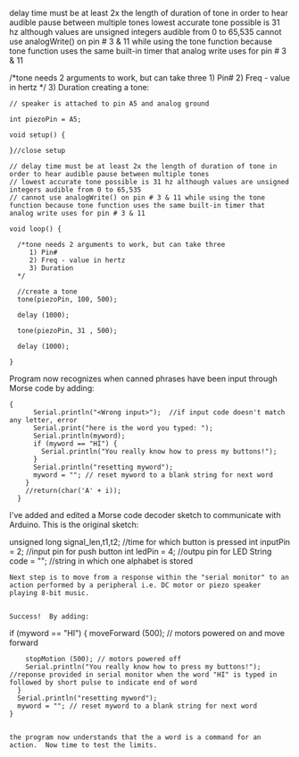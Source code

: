 
delay time must be at least 2x the length of duration of tone in order to hear audible pause between multiple tones
lowest accurate tone possible is 31 hz although values are unsigned integers audible from 0 to 65,535
cannot use analogWrite() on pin # 3 & 11 while using the tone function because tone function uses the same built-in timer that analog write uses for pin # 3 & 11

 /*tone needs 2 arguments to work, but can take three
     1) Pin#
     2) Freq - value in hertz
  */ 3) Duration
creating a tone:

```// simple piezo speaker tone
// speaker is attached to pin A5 and analog ground

int piezoPin = A5;

void setup() {

}//close setup

// delay time must be at least 2x the length of duration of tone in order to hear audible pause between multiple tones
// lowest accurate tone possible is 31 hz although values are unsigned integers audible from 0 to 65,535
// cannot use analogWrite() on pin # 3 & 11 while using the tone function because tone function uses the same built-in timer that analog write uses for pin # 3 & 11

void loop() {

  /*tone needs 2 arguments to work, but can take three
     1) Pin#
     2) Freq - value in hertz
     3) Duration
  */

  //create a tone
  tone(piezoPin, 100, 500);

  delay (1000);

  tone(piezoPin, 31 , 500);

  delay (1000);

}
````

Program now recognizes when canned phrases have been input through Morse code by adding:

```
{
      Serial.println("<Wrong input>");  //if input code doesn't match any letter, error
      Serial.print("here is the word you typed: ");
      Serial.println(myword);
      if (myword == "HI") {
        Serial.println("You really know how to press my buttons!");
      }
      Serial.println("resetting myword");
      myword = ""; // reset myword to a blank string for next word
    }
    //return(char('A' + i));
  }
  ```
  
  I've added and edited a Morse code decoder sketch to communicate with Arduino.  This is the original sketch:
  
unsigned long signal_len,t1,t2;   //time for which button is pressed
int inputPin = 2;                 //input pin for push button
int ledPin = 4;                   //outpu pin for LED
String code = "";                 //string in which one alphabet is stored
  
  ```
  Next step is to move from a response within the "serial monitor" to an action performed by a peripheral i.e. DC motor or piezo speaker playing 8-bit music.


Success!  By adding:

``` 
if (myword == "HI") {
        moveForward (500); // motors powered on and move forward

        stopMotion (500); // motors powered off
        Serial.println("You really know how to press my buttons!"); //reponse provided in serial monitor when the word "HI" is typed in followed by short pulse to indicate end of word
      }
      Serial.println("resetting myword");
      myword = ""; // reset myword to a blank string for next word
    }
```
    
the program now understands that the a word is a command for an action.  Now time to test the limits.
